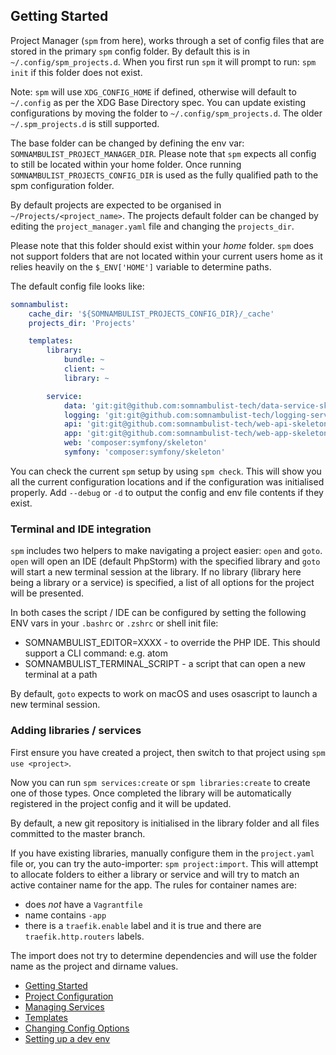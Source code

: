 ## Getting Started

Project Manager (`spm` from here), works through a set of config files that are stored in the
primary `spm` config folder. By default this is in `~/.config/spm_projects.d`. When you first
run `spm` it will prompt to run: `spm init` if this folder does not exist.

Note: `spm` will use `XDG_CONFIG_HOME` if defined, otherwise will default to `~/.config` as per
the XDG Base Directory spec. You can update existing configurations by moving the folder to
`~/.config/spm_projects.d`. The older `~/.spm_projects.d` is still supported.

The base folder can be changed by defining the env var: `SOMNAMBULIST_PROJECT_MANAGER_DIR`.
Please note that `spm` expects all config to still be located within your home folder. Once
running `SOMNAMBULIST_PROJECTS_CONFIG_DIR` is used as the fully qualified path to the spm
configuration folder.

By default projects are expected to be organised in `~/Projects/<project_name>`. The projects
default folder can be changed by editing the `project_manager.yaml` file and changing the
`projects_dir`.

Please note that this folder should exist within your _home_ folder. `spm` does not support
folders that are not located within your current users home as it relies heavily on the
`$_ENV['HOME']` variable to determine paths.

The default config file looks like:

```yaml
somnambulist:
    cache_dir: '${SOMNAMBULIST_PROJECTS_CONFIG_DIR}/_cache'
    projects_dir: 'Projects'

    templates:
        library:
            bundle: ~
            client: ~
            library: ~

        service:
            data: 'git:git@github.com:somnambulist-tech/data-service-skeleton.git'
            logging: 'git:git@github.com:somnambulist-tech/logging-service-skeleton.git'
            api: 'git:git@github.com:somnambulist-tech/web-api-skeleton.git'
            app: 'git:git@github.com:somnambulist-tech/web-app-skeleton.git'
            web: 'composer:symfony/skeleton'
            symfony: 'composer:symfony/skeleton'
```

You can check the current `spm` setup by using `spm check`. This will show you all the
current configuration locations and if the configuration was initialised properly. Add
`--debug` or `-d` to output the config and env file contents if they exist.

### Terminal and IDE integration

`spm` includes two helpers to make navigating a project easier: `open` and `goto`. `open` will
open an IDE (default PhpStorm) with the specified library and `goto` will start a new terminal
session at the library. If no library (library here being a library or a service) is specified,
a list of all options for the project will be presented.

In both cases the script / IDE can be configured by setting the following ENV vars in your
`.bashrc` or `.zshrc` or shell init file:

 * SOMNAMBULIST_EDITOR=XXXX - to override the PHP IDE. This should support a CLI command: e.g. atom
 * SOMNAMBULIST_TERMINAL_SCRIPT - a script that can open a new terminal at a path

By default, `goto` expects to work on macOS and uses osascript to launch a new terminal session.

### Adding libraries / services

First ensure you have created a project, then switch to that project using `spm use <project>`.

Now you can run `spm services:create` or `spm libraries:create` to create one of those types.
Once completed the library will be automatically registered in the project config and it will be
updated.

By default, a new git repository is initialised in the library folder and all files committed to
the master branch.

If you have existing libraries, manually configure them in the `project.yaml` file or, you can
try the auto-importer: `spm project:import`. This will attempt to allocate folders to either
a library or service and will try to match an active container name for the app. The rules
for container names are:

 * does _not_ have a `Vagrantfile`
 * name contains `-app`
 * there is a `traefik.enable` label and it is true and there are `traefik.http.routers` labels.

The import does not try to determine dependencies and will use the folder name as the project
and dirname values.

 * [Getting Started](getting-started.md)
 * [Project Configuration](project-configuration.md)
 * [Managing Services](services.md)
 * [Templates](templates.md)
 * [Changing Config Options](changing-config.md)
 * [Setting up a dev env](init-dev-env.md)
